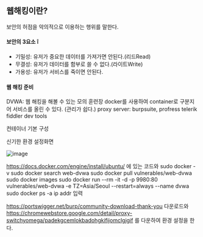 ## 웹해킹이란?
보안의 허점을 악의적으로 이용하는 행위를 말한다.

#### 보안의 3요소 ❕

- 기밀성: 유저가 중요한 데이터를 가져가면 안된다.(리드Read)
- 무결성: 유저가 데이터를 함부로 쓸 수 없다.(라이트Write)
- 가용성: 유저가 서비스를 죽이면 안된다.

#### 웹 해킹 준비
DVWA: 웹 해킹을 해볼 수 있는 모의 훈련장
docker를 사용하여 container로 구분지어 서비스를 올린 수 있다. (관리가 쉽다.) 
proxy server: burpsuite, profress telerik fiddler
dev tools 

컨테이너 기본 구성

신기한 환경 설정화면

![image](https://github.com/user-attachments/assets/337d04ec-a14a-4048-af8a-456678e0ea48)

https://docs.docker.com/engine/install/ubuntu/
에 있는 코드와 
sudo docker -v
sudo docker search web-dvwa
sudo docker pull vulnerables/web-dvwa
sudo docker images
sudo docker run --rm -it -d -p 9980:80 vulnerables/web-dvwa -e TZ=Asia/Seoul --restart=always --name dvwa
sudo docker ps -a
ip addr
입력

https://portswigger.net/burp/community-download-thank-you
다운로드와 
https://chromewebstore.google.com/detail/proxy-switchyomega/padekgcemlokbadohgkifijomclgjgif
를 다운하여 환경 설정을 한다.
